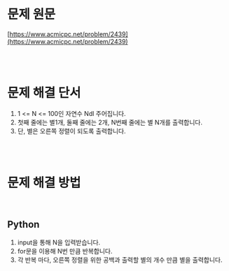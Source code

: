 # 문제 원문

[https://www.acmicpc.net/problem/2439](https://www.acmicpc.net/problem/2439)

<br><br>

# 문제 해결 단서

1. 1 <= N <= 100인 자연수 Ndl 주어집니다.
2. 첫째 줄에는 별1개, 둘째 줄에는 2개, N번째 줄에는 별 N개를 출력합니다.
3. 단, 별은 오른쪽 정렬이 되도록 출력합니다.

<br><br>

# 문제 해결 방법

<br>

## Python

1. input을 통해 N을 입력받습니다.
2. for문을 이용해 N번 만큼 반복합니다.
3. 각 반복 마다, 오른쪽 정렬을 위한 공백과 출력할 별의 개수 만큼 별을 출력합니다.
